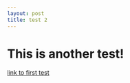 ```yaml
---
layout: post
title: test 2
---
```


# This is another test!

[link to first test](2017-03-01-test.md)